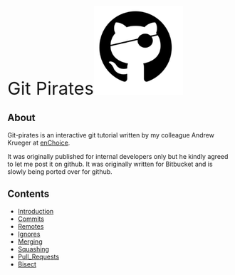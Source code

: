 <span style="font-size:40px;">Git Pirates</span><img src="images/git-pirate.png" style="height:200px; width:200px;"/>

## About

Git-pirates is an interactive git tutorial written by my colleague Andrew
Krueger at [enChoice](http://enchoice.com). 

It was originally published for internal developers only but he kindly agreed
to let me post it on github. It was originally written for Bitbucket and is
slowly being ported over for github.

## Contents

- [Introduction](Introduction.md)
- [Commits](Commits.md)
- [Remotes](Remotes.md)
- [Ignores](Ignores.md)
- [Merging](Merging.md)
- [Squashing](Squashing.md)
- [Pull_Requests](Pull_Requests.md)
- [Bisect](Bisect.md)

